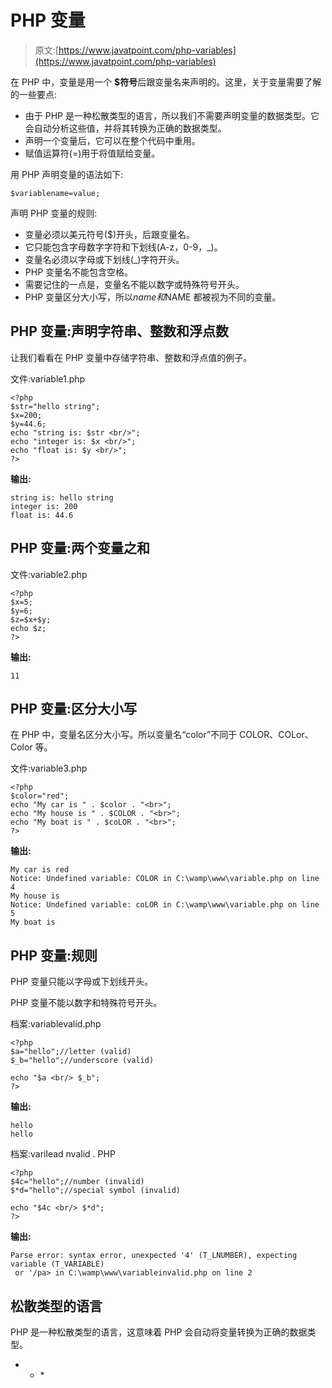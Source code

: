 # PHP 变量

> 原文:[https://www.javatpoint.com/php-variables](https://www.javatpoint.com/php-variables)

 <pa variable="" in="" php="" is="" a="" name="" of="" memory="" location="" that="" holds="" data.="" temporary="" storage="" used="" to="" store="" data="" temporarily.="" p="">在 PHP 中，变量是用一个 **$符号**后跟变量名来声明的。这里，关于变量需要了解的一些要点:

*   由于 PHP 是一种松散类型的语言，所以我们不需要声明变量的数据类型。它会自动分析这些值，并将其转换为正确的数据类型。
*   声明一个变量后，它可以在整个代码中重用。
*   赋值运算符(=)用于将值赋给变量。

用 PHP 声明变量的语法如下:

```
$variablename=value;

```

声明 PHP 变量的规则:

*   变量必须以美元符号($)开头，后跟变量名。
*   它只能包含字母数字字符和下划线(A-z，0-9，_)。
*   变量名必须以字母或下划线(_)字符开头。
*   PHP 变量名不能包含空格。
*   需要记住的一点是，变量名不能以数字或特殊符号开头。
*   PHP 变量区分大小写，所以$name 和$NAME 都被视为不同的变量。

## PHP 变量:声明字符串、整数和浮点数

让我们看看在 PHP 变量中存储字符串、整数和浮点值的例子。

文件:variable1.php

```
<?php
$str="hello string";
$x=200;
$y=44.6;
echo "string is: $str <br/>";
echo "integer is: $x <br/>";
echo "float is: $y <br/>";
?>

```

**输出:**

```
string is: hello string
integer is: 200
float is: 44.6 

```

## PHP 变量:两个变量之和

文件:variable2.php

```
<?php
$x=5;
$y=6;
$z=$x+$y;
echo $z;
?>

```

**输出:**

```
11

```

## PHP 变量:区分大小写

在 PHP 中，变量名区分大小写。所以变量名“color”不同于 COLOR、COLor、Color 等。

文件:variable3.php

```
<?php
$color="red";
echo "My car is " . $color . "<br>";
echo "My house is " . $COLOR . "<br>";
echo "My boat is " . $coLOR . "<br>";
?>

```

**输出:**

```
My car is red
Notice: Undefined variable: COLOR in C:\wamp\www\variable.php on line 4
My house is 
Notice: Undefined variable: coLOR in C:\wamp\www\variable.php on line 5
My boat is 

```

## PHP 变量:规则

PHP 变量只能以字母或下划线开头。

PHP 变量不能以数字和特殊符号开头。

档案:variablevalid.php

```
<?php
$a="hello";//letter (valid)
$_b="hello";//underscore (valid)

echo "$a <br/> $_b";
?>

```

**输出:**

```
hello 
hello

```

档案:varilead nvalid . PHP

```
<?php
$4c="hello";//number (invalid)
$*d="hello";//special symbol (invalid)

echo "$4c <br/> $*d";
?>

```

**输出:**

```
Parse error: syntax error, unexpected '4' (T_LNUMBER), expecting variable (T_VARIABLE)
 or '/pa> in C:\wamp\www\variableinvalid.php on line 2

```

## 松散类型的语言

PHP 是一种松散类型的语言，这意味着 PHP 会自动将变量转换为正确的数据类型。

* * *</pa>